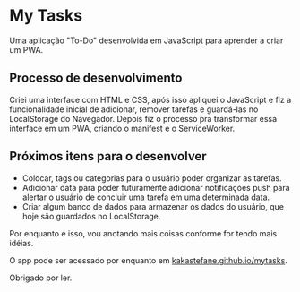 # My Tasks
Uma aplicação "To-Do" desenvolvida em JavaScript para aprender a criar um PWA.

## Processo de desenvolvimento
Criei uma interface com HTML e CSS, após isso apliquei o JavaScript e fiz a funcionalidade inicial de adicionar, remover tarefas e guardá-las no LocalStorage do Navegador.
Depois fiz o processo pra transformar essa interface em um PWA, criando o manifest e o ServiceWorker.

## Próximos itens para o desenvolver
- Colocar, tags ou categorias para o usuário poder organizar as tarefas.
- Adicionar data para poder futuramente adicionar notificações push para alertar o usuário de concluir uma tarefa em uma determinada data.
- Criar algum banco de dados para armazenar os dados do usuário, que hoje são guardados no LocalStorage.

Por enquanto é isso, vou anotando mais coisas conforme for tendo mais idéias.

O app pode ser acessado por enquanto em [kakastefane.github.io/mytasks](https://kakastefane.github.io/mytasks).

Obrigado por ler.
